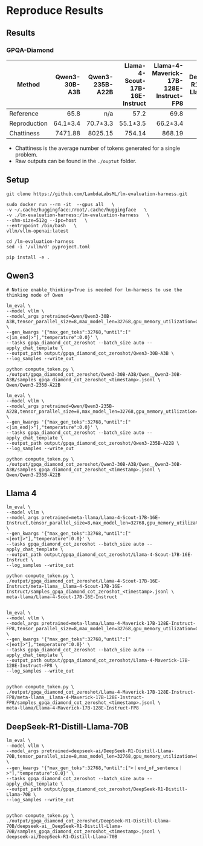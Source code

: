 # Reproduce Results


## Results

### GPQA-Diamond

| Method       | Qwen3-30B-A3B | Qwen3-235B-A22B | Llama-4-Scout-17B-16E-Instruct | Llama-4-Maverick-17B-128E-Instruct-FP8 | DeepSeek-R1-Distill-Llama-70B |
|--------------|----------:|-----------:|-----------:|-----------:|-----------:|
| Reference    |      65.8 |       n/a | 57.2 | 69.8 | 65.2 |
| Reproduction |      64.1±3.4 |  70.7±3.3 | 55.1±3.5 | 66.2±3.4 | 63.6±3.4 |
| Chattiness    |  7471.88 |   8025.15 | 754.14 | 868.19 | 5273.24 |


* Chattiness is the average number of tokens generated for a single problem.
* Raw outputs can be found in the `./ouptut` folder.


## Setup
```
git clone https://github.com/LambdaLabsML/lm-evaluation-harness.git

sudo docker run --rm -it  --gpus all   \
-v ~/.cache/huggingface:/root/.cache/huggingface   \
-v ./lm-evaluation-harness:/lm-evaluation-harness   \
--shm-size=512g --ipc=host   \
--entrypoint /bin/bash   \
vllm/vllm-openai:latest

cd /lm-evaluation-harness
sed -i '/vllm/d' pyproject.toml

pip install -e .
```


## Qwen3

```
# Notice enable_thinking=True is needed for lm-harness to use the thinking mode of Qwen

lm_eval \
--model vllm \
--model_args pretrained=Qwen/Qwen3-30B-A3B,tensor_parallel_size=8,max_model_len=32768,gpu_memory_utilization=0.9,enable_thinking=True,enable_prefix_caching=True \
--gen_kwargs '{"max_gen_toks":32768,"until":["<|im_end|>"],"temperature":0.0}' \
--tasks gpqa_diamond_cot_zeroshot --batch_size auto --apply_chat_template \
--output_path output/gpqa_diamond_cot_zeroshot/Qwen3-30B-A3B \
--log_samples --write_out

python compute_token.py \
./output/gpqa_diamond_cot_zeroshot/Qwen3-30B-A3B/Qwen__Qwen3-30B-A3B/samples_gpqa_diamond_cot_zeroshot_<timestamp>.jsonl \
Qwen/Qwen3-235B-A22B

lm_eval \
--model vllm \
--model_args pretrained=Qwen/Qwen3-235B-A22B,tensor_parallel_size=8,max_model_len=32768,gpu_memory_utilization=0.9,enable_thinking=True,enable_prefix_caching=True \
--gen_kwargs '{"max_gen_toks":32768,"until":["<|im_end|>"],"temperature":0.0}' \
--tasks gpqa_diamond_cot_zeroshot --batch_size auto --apply_chat_template \
--output_path output/gpqa_diamond_cot_zeroshot/Qwen3-235B-A22B \
--log_samples --write_out

python compute_token.py \
./output/gpqa_diamond_cot_zeroshot/Qwen3-30B-A3B/Qwen__Qwen3-30B-A3B/samples_gpqa_diamond_cot_zeroshot_<timestamp>.jsonl \
Qwen/Qwen3-235B-A22B
```

## Llama 4
```
lm_eval \
--model vllm \
--model_args pretrained=meta-llama/Llama-4-Scout-17B-16E-Instruct,tensor_parallel_size=8,max_model_len=32768,gpu_memory_utilization=0.9,enable_prefix_caching=True \
--gen_kwargs '{"max_gen_toks":32768,"until":["<|eot|>"],"temperature":0.0}' \
--tasks gpqa_diamond_cot_zeroshot --batch_size auto --apply_chat_template \
--output_path output/gpqa_diamond_cot_zeroshot/Llama-4-Scout-17B-16E-Instruct \
--log_samples --write_out

python compute_token.py \
./output/gpqa_diamond_cot_zeroshot/Llama-4-Scout-17B-16E-Instruct/meta-llama__Llama-4-Scout-17B-16E-Instruct/samples_gpqa_diamond_cot_zeroshot_<timestamp>.jsonl \
meta-llama/Llama-4-Scout-17B-16E-Instruct


lm_eval \
--model vllm \
--model_args pretrained=meta-llama/Llama-4-Maverick-17B-128E-Instruct-FP8,tensor_parallel_size=8,max_model_len=32768,gpu_memory_utilization=0.9,enable_prefix_caching=True \
--gen_kwargs '{"max_gen_toks":32768,"until":["<|eot|>"],"temperature":0.0}' \
--tasks gpqa_diamond_cot_zeroshot --batch_size auto --apply_chat_template \
--output_path output/gpqa_diamond_cot_zeroshot/Llama-4-Maverick-17B-128E-Instruct-FP8 \
--log_samples --write_out 


python compute_token.py \
./output/gpqa_diamond_cot_zeroshot/Llama-4-Maverick-17B-128E-Instruct-FP8/meta-llama__Llama-4-Maverick-17B-128E-Instruct-FP8/samples_gpqa_diamond_cot_zeroshot_<timestamp>.jsonl \
meta-llama/Llama-4-Maverick-17B-128E-Instruct-FP8
```

## DeepSeek-R1-Distill-Llama-70B
```
lm_eval \
--model vllm \
--model_args pretrained=deepseek-ai/DeepSeek-R1-Distill-Llama-70B,tensor_parallel_size=8,max_model_len=32768,gpu_memory_utilization=0.9,enable_prefix_caching=True \
--gen_kwargs '{"max_gen_toks":32768,"until":["<｜end▁of▁sentence｜>"],"temperature":0.0}' \
--tasks gpqa_diamond_cot_zeroshot --batch_size auto --apply_chat_template \
--output_path output/gpqa_diamond_cot_zeroshot/DeepSeek-R1-Distill-Llama-70B \
--log_samples --write_out


python compute_token.py \
./output/gpqa_diamond_cot_zeroshot/DeepSeek-R1-Distill-Llama-70B/deepseek-ai__DeepSeek-R1-Distill-Llama-70B/samples_gpqa_diamond_cot_zeroshot_<timestamp>.jsonl \
deepseek-ai/DeepSeek-R1-Distill-Llama-70B

```